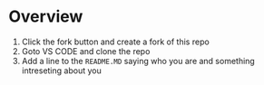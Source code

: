 # Overview

1. Click the fork button and create a fork of this repo
2. Goto VS CODE and clone the repo
3. Add a line to the `README.MD` saying who you are and something intreseting about you
